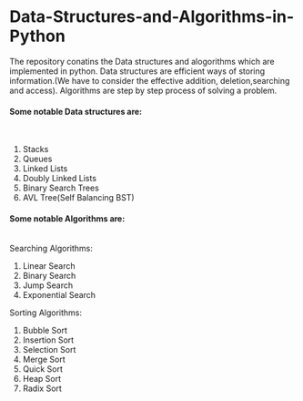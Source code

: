# Data-Structures-and-Algorithms-in-Python
The repository conatins the Data structures and alogorithms which are implemented in python.
Data structures are efficient ways of storing information.(We have to consider the effective addition, deletion,searching and access).
Algorithms are step by step process of solving a problem.

<h4>Some notable Data structures are:</h4><br>
<ol>
  <li>Stacks</li>
  <li>Queues</li>
  <li>Linked Lists</li>
  <li>Doubly Linked Lists</li>
  <li>Binary Search Trees</li>
  <li>AVL Tree(Self Balancing BST)</li>
</ol>
<h4>Some notable Algorithms are:</h4><br>
Searching Algorithms:<br>
<ol>
  <li>Linear Search</li>
  <li>Binary Search</li>
  <li>Jump Search</li>
  <li>Exponential Search</li>
</ol>
Sorting Algorithms:<br>
<ol>
  <li>Bubble Sort</li>
  <li>Insertion Sort</li>
  <li>Selection Sort</li>
  <li>Merge Sort</li>
  <li>Quick Sort</li>
  <li>Heap Sort</li>
  <li>Radix Sort</li>
</ol>
